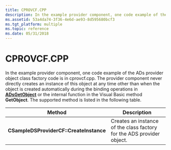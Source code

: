 ```yaml
---
title: CPROVCF.CPP
description: In the example provider component, one code example of the ADs provider object class factory code is in cprovcf.cpp.
ms.assetid: 53a4da74-3f36-4e6d-ae93-8d595680bcf3
ms.tgt_platform: multiple
ms.topic: reference
ms.date: 05/31/2018
---
```


# CPROVCF.CPP

In the example provider component, one code example of the ADs provider object class factory code is in cprovcf.cpp. The provider component never directly creates an instance of this object at any time other than when the object is created automatically during the binding operations in [**ADsGetObject**](/windows/desktop/api/Adshlp/nf-adshlp-adsgetobject) or the internal function in the Visual Basic method **GetObject**. The supported method is listed in the following table.



| Method                                  | Description                                                           |
|-----------------------------------------|-----------------------------------------------------------------------|
| **CSampleDSProviderCF::CreateInstance** | Creates an instance of the class factory for the ADS provider object. |



 

 

 




